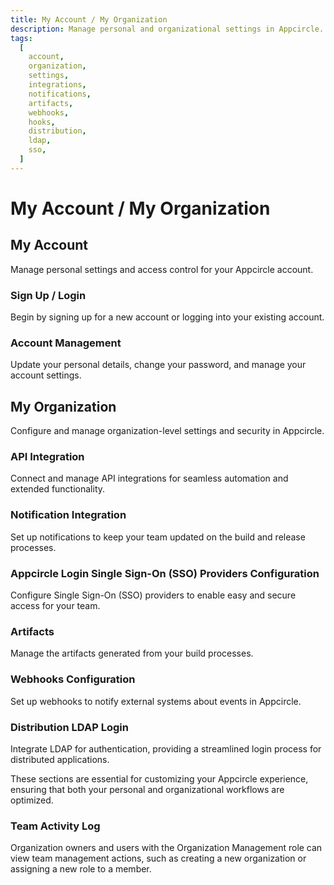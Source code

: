 ```yaml
---
title: My Account / My Organization
description: Manage personal and organizational settings in Appcircle. Configure integrations, notifications, and artifacts for your account and organization.
tags:
  [
    account,
    organization,
    settings,
    integrations,
    notifications,
    artifacts,
    webhooks,
    hooks,
    distribution,
    ldap,
    sso,
  ]
---
```


# My Account / My Organization

## My Account

Manage personal settings and access control for your Appcircle account.

### Sign Up / Login

Begin by signing up for a new account or logging into your existing account.

### Account Management

Update your personal details, change your password, and manage your account settings.

## My Organization

Configure and manage organization-level settings and security in Appcircle.

### API Integration

Connect and manage API integrations for seamless automation and extended functionality.

### Notification Integration

Set up notifications to keep your team updated on the build and release processes.

### Appcircle Login Single Sign-On (SSO) Providers Configuration

Configure Single Sign-On (SSO) providers to enable easy and secure access for your team.

### Artifacts

Manage the artifacts generated from your build processes.

### Webhooks Configuration

Set up webhooks to notify external systems about events in Appcircle.

### Distribution LDAP Login

Integrate LDAP for authentication, providing a streamlined login process for distributed applications.

These sections are essential for customizing your Appcircle experience, ensuring that both your personal and organizational workflows are optimized.

### Team Activity Log

Organization owners and users with the Organization Management role can view team management actions, such as creating a new organization or assigning a new role to a member.